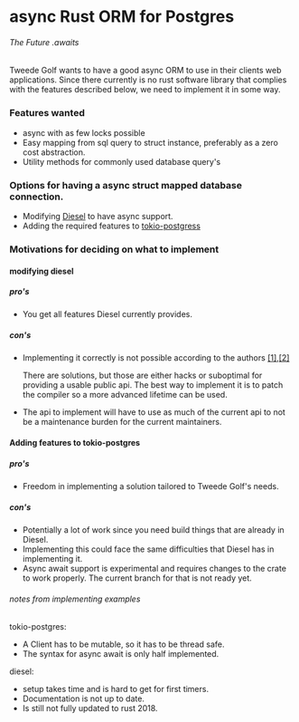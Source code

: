 # async Rust ORM for Postgres
###### The Future .awaits

Tweede Golf wants to have a good async ORM to use in their clients web applications.
Since there currently is no rust software library that complies with the features described below, we need to implement it in some way.

### Features wanted
* async with as few locks possible
* Easy mapping from sql query to struct instance, preferably as a zero cost abstraction.
* Utility methods for commonly used database query's

### Options for having a async struct mapped database connection.
* Modifying [Diesel](diesel.rs) to have async support.
* Adding the required features to [tokio-postgress](https://github.com/sfackler/rust-postgres)


### Motivations for deciding on what to implement

#### modifying diesel

##### pro's
* You get all features Diesel currently provides.

##### con's
* Implementing it correctly is not possible according to the authors [[1]](https://github.com/diesel-rs/diesel/issues/2084),[[2]](https://github.com/diesel-rs/diesel/issues/399#issuecomment-518422793)

    There are solutions, but those are either hacks or suboptimal for providing a usable public api. The best way to implement it is to patch the compiler so a more advanced lifetime can be used.
* The api to implement will have to use as much of the current api to not be a maintenance burden for the current maintainers.

#### Adding features to tokio-postgres

##### pro's
* Freedom in implementing a solution tailored to Tweede Golf's needs.


##### con's
* Potentially a lot of work since you need build things that are already in Diesel.
* Implementing this could face the same difficulties that Diesel has in implementing it.
* Async await support is experimental and requires changes to the crate to work properly. The current branch for that is not ready yet.

###### notes from implementing examples
tokio-postgres:
* A Client has to be mutable, so it has to be thread safe.
* The syntax for async await is only half implemented.

diesel:
* setup takes time and is hard to get for first timers.
* Documentation is not up to date.
* Is still not fully updated to rust 2018.
